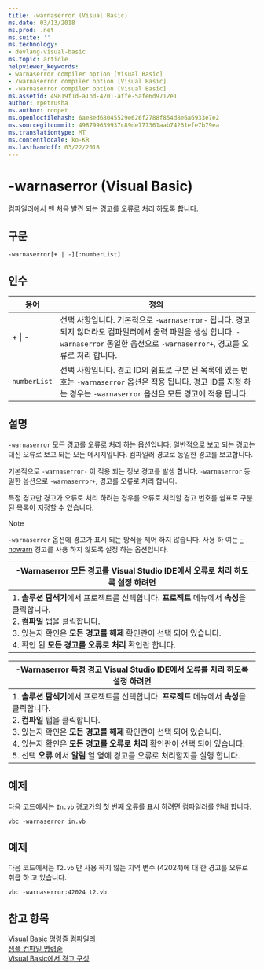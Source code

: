 ```yaml
---
title: -warnaserror (Visual Basic)
ms.date: 03/13/2018
ms.prod: .net
ms.suite: ''
ms.technology:
- devlang-visual-basic
ms.topic: article
helpviewer_keywords:
- warnaserror compiler option [Visual Basic]
- /warnaserror compiler option [Visual Basic]
- -warnaserror compiler option [Visual Basic]
ms.assetid: 49819f1d-a1bd-4201-affe-5afe6d9712e1
author: rpetrusha
ms.author: ronpet
ms.openlocfilehash: 6ae8ed68045529e626f2788f854d8e6a6933e7e2
ms.sourcegitcommit: 498799639937c89de777361aab74261efe7b79ea
ms.translationtype: MT
ms.contentlocale: ko-KR
ms.lasthandoff: 03/22/2018
---
```

# <a name="-warnaserror-visual-basic"></a>-warnaserror (Visual Basic)
컴파일러에서 맨 처음 발견 되는 경고를 오류로 처리 하도록 합니다.  
  
## <a name="syntax"></a>구문  
  
```  
-warnaserror[+ | -][:numberList]  
```  
  
## <a name="arguments"></a>인수  
  
|용어|정의|  
|---|---|  
|+ &#124; -|선택 사항입니다. 기본적으로 `-warnaserror-` 됩니다. 경고 되지 않더라도 컴파일러에서 출력 파일을 생성 합니다. `-warnaserror` 동일한 옵션으로 `-warnaserror+`, 경고를 오류로 처리 합니다.|  
|`numberList`|선택 사항입니다. 경고 ID의 쉼표로 구분 된 목록에 있는 번호는 `-warnaserror` 옵션은 적용 됩니다. 경고 ID를 지정 하는 경우는 `-warnaserror` 옵션은 모든 경고에 적용 됩니다.|  
  
## <a name="remarks"></a>설명  
 `-warnaserror` 모든 경고를 오류로 처리 하는 옵션입니다. 일반적으로 보고 되는 경고는 대신 오류로 보고 되는 모든 메시지입니다. 컴파일러 경고로 동일한 경고를 보고합니다.  
  
 기본적으로 `-warnaserror-` 이 적용 되는 정보 경고를 발생 합니다. `-warnaserror` 동일한 옵션으로 `-warnaserror+`, 경고를 오류로 처리 합니다.  
  
 특정 경고만 경고가 오류로 처리 하려는 경우를 오류로 처리할 경고 번호를 쉼표로 구분 된 목록이 지정할 수 있습니다.  
  
> [!NOTE]
>  `-warnaserror` 옵션에 경고가 표시 되는 방식을 제어 하지 않습니다. 사용 하 여는 [-nowarn](../../../visual-basic/reference/command-line-compiler/nowarn.md) 경고를 사용 하지 않도록 설정 하는 옵션입니다.  
  
|-Warnaserror 모든 경고를 Visual Studio IDE에서 오류로 처리 하도록 설정 하려면|  
|---|  
|1.  **솔루션 탐색기**에서 프로젝트를 선택합니다. **프로젝트** 메뉴에서 **속성**을 클릭합니다. <br />2.  **컴파일** 탭을 클릭합니다.<br />3.  있는지 확인은 **모든 경고를 해제** 확인란이 선택 되어 있습니다.<br />4.  확인 된 **모든 경고를 오류로 처리** 확인란 합니다.|  
  
|-Warnaserror 특정 경고 Visual Studio IDE에서 오류를 처리 하도록 설정 하려면|  
|---|  
|1.  **솔루션 탐색기**에서 프로젝트를 선택합니다. **프로젝트** 메뉴에서 **속성**을 클릭합니다.<br />2.  **컴파일** 탭을 클릭합니다.<br />3.  있는지 확인은 **모든 경고를 해제** 확인란이 선택 되어 있습니다.<br />4.  있는지 확인은 **모든 경고를 오류로 처리** 확인란이 선택 되어 있습니다.<br />5.  선택 **오류** 에서 **알림** 열 옆에 경고를 오류로 처리할지를 실행 합니다.|  
  
## <a name="example"></a>예제  
 다음 코드에서는 `In.vb` 경고가의 첫 번째 오류를 표시 하려면 컴파일러를 안내 합니다.  
  
```console
vbc -warnaserror in.vb  
```  
  
## <a name="example"></a>예제  
 다음 코드에서는 `T2.vb` 만 사용 하지 않는 지역 변수 (42024)에 대 한 경고를 오류로 취급 하 고 있습니다.  
  
```console
vbc -warnaserror:42024 t2.vb  
```  
  
## <a name="see-also"></a>참고 항목  
 [Visual Basic 명령줄 컴파일러](../../../visual-basic/reference/command-line-compiler/index.md)  
 [샘플 컴파일 명령줄](../../../visual-basic/reference/command-line-compiler/sample-compilation-command-lines.md)  
 [Visual Basic에서 경고 구성](/visualstudio/ide/configuring-warnings-in-visual-basic)
